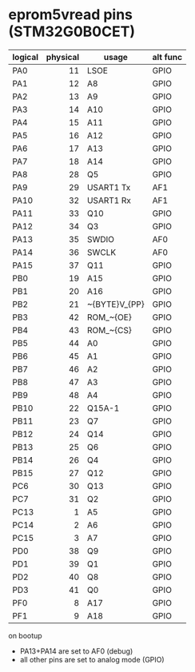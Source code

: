 # eprom5vread pins (STM32G0B0CET)

| logical | physical | usage | alt func |
| ---- | --:| ------------- | ---- |
| PA0  | 11 | LSOE          | GPIO |
| PA1  | 12 | A8            | GPIO |
| PA2  | 13 | A9            | GPIO |
| PA3  | 14 | A10           | GPIO |
| PA4  | 15 | A11           | GPIO |
| PA5  | 16 | A12           | GPIO |
| PA6  | 17 | A13           | GPIO |
| PA7  | 18 | A14           | GPIO |
| PA8  | 28 | Q5            | GPIO |
| PA9  | 29 | USART1 Tx     | AF1  |
| PA10 | 32 | USART1 Rx     | AF1  |
| PA11 | 33 | Q10           | GPIO |
| PA12 | 34 | Q3            | GPIO |
| PA13 | 35 | SWDIO         | AF0  |
| PA14 | 36 | SWCLK         | AF0  |
| PA15 | 37 | Q11           | GPIO |
| PB0  | 19 | A15           | GPIO |
| PB1  | 20 | A16           | GPIO |
| PB2  | 21 | ~{BYTE}V_{PP} | GPIO |
| PB3  | 42 | ROM_~{OE}     | GPIO |
| PB4  | 43 | ROM_~{CS}     | GPIO |
| PB5  | 44 | A0            | GPIO |
| PB6  | 45 | A1            | GPIO |
| PB7  | 46 | A2            | GPIO |
| PB8  | 47 | A3            | GPIO |
| PB9  | 48 | A4            | GPIO |
| PB10 | 22 | Q15A-1        | GPIO |
| PB11 | 23 | Q7            | GPIO |
| PB12 | 24 | Q14           | GPIO |
| PB13 | 25 | Q6            | GPIO |
| PB14 | 26 | Q4            | GPIO |
| PB15 | 27 | Q12           | GPIO |
| PC6  | 30 | Q13           | GPIO |
| PC7  | 31 | Q2            | GPIO |
| PC13 |  1 | A5            | GPIO |
| PC14 |  2 | A6            | GPIO |
| PC15 |  3 | A7            | GPIO |
| PD0  | 38 | Q9            | GPIO |
| PD1  | 39 | Q1            | GPIO |
| PD2  | 40 | Q8            | GPIO |
| PD3  | 41 | Q0            | GPIO |
| PF0  |  8 | A17           | GPIO |
| PF1  |  9 | A18           | GPIO |

on bootup

* PA13+PA14 are set to AF0 (debug)
* all other pins are set to analog mode (GPIO)
